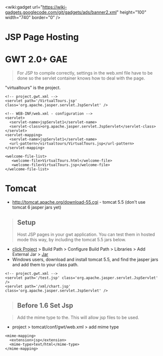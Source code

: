 
&lt;wiki:gadget url="https://wiki-gadgets.googlecode.com/git/gadgets/ads/banner2.xml" height="100" width="740" border="0" /&gt;

# JSP Page Hosting #

# GWT 2.0+ GAE #
> For JSP to compile correctly, settings in the web.xml file have to be done so the servlet container knows how to deal with the page.

"virtualtours" is the project.
```
<!-- project.gwt.xml -->
<servlet path='/VirtualTours.jsp' class='org.apache.jasper.servlet.JspServlet' />

<!-- WEB-INF/web.xml - configuration -->
<servlet>
  <servlet-name>jspServlet1</servlet-name>
  <servlet-class>org.apache.jasper.servlet.JspServlet</servlet-class>
</servlet>
<servlet-mapping>
  <servlet-name>jspServlet1</servlet-name>
  <url-pattern>/virtualtours/VirtualTours.jsp</url-pattern>
</servlet-mapping>

<welcome-file-list>
   <welcome-file>VirtualTours.html</welcome-file>
   <welcome-file>VirtualTours.jsp</welcome-file>
</welcome-file-list>
```

# Tomcat #
  * http://tomcat.apache.org/download-55.cgi - tomcat 5.5  (don't use tomcat 6 jasper jars yet)

> ## Setup ##
> Host JSP pages in your gwt application. You can test them in hosted mode this way, by including the tomcat 5.5 jars below.
  * [click Project](Right.md) > Build Path > Configure Build Path > Libraries > Add External Jar > [Jar](Select.md)
  * Windows users, download and install tomcat 5.5, and find the jasper jars and add them to your class path.
```
<!-- project.gwt.xml -->
<servlet path='/test.jsp' class='org.apache.jasper.servlet.JspServlet' />
<servlet path='/xml/chart.jsp' class='org.apache.jasper.servlet.JspServlet' />

```

> ## Before 1.6 Set Jsp ##

> Add the mime type to the. This will allow jsp files to be used.
  * project > tomcat/conf/gwt/web.xml > add mime type
```
<mime-mapping>
  <extension>jsp</extension>
  <mime-type>text/html</mime-type>
</mime-mapping> 
```